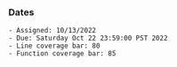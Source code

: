 ### Dates

    - Assigned: 10/13/2022
    - Due: Saturday Oct 22 23:59:00 PST 2022
    - Line coverage bar: 80
    - Function coverage bar: 85

